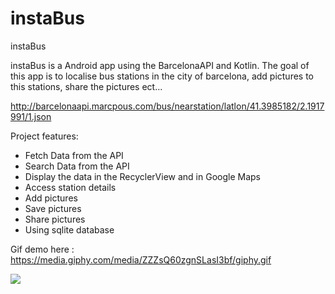 # instaBus
instaBus

instaBus is a Android app using the BarcelonaAPI and Kotlin.
The goal of this app is to localise bus stations in the city of barcelona, add pictures to this stations, share the pictures ect...

http://barcelonaapi.marcpous.com/bus/nearstation/latlon/41.3985182/2.1917991/1.json

Project features:
 - Fetch Data from the API
 - Search Data from the API
 - Display the data in the RecyclerView and in Google Maps
 - Access station details
 - Add pictures
 - Save pictures
 - Share pictures
 - Using sqlite database

Gif demo here : https://media.giphy.com/media/ZZZsQ60zgnSLasI3bf/giphy.gif

![](https://media.giphy.com/media/ZZZsQ60zgnSLasI3bf/giphy.gif)
